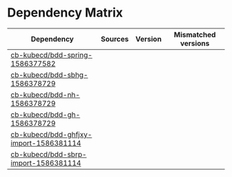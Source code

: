 # Dependency Matrix

Dependency | Sources | Version | Mismatched versions
---------- | ------- | ------- | -------------------
[cb-kubecd/bdd-spring-1586377582](https://github.com/cb-kubecd/bdd-spring-1586377582.git) |  | []() | 
[cb-kubecd/bdd-sbhg-1586378729](https://github.com/cb-kubecd/bdd-sbhg-1586378729.git) |  | []() | 
[cb-kubecd/bdd-nh-1586378729](https://github.com/cb-kubecd/bdd-nh-1586378729.git) |  | []() | 
[cb-kubecd/bdd-gh-1586378729](https://github.com/cb-kubecd/bdd-gh-1586378729.git) |  | []() | 
[cb-kubecd/bdd-ghfjxy-import-1586381114](https://github.com/cb-kubecd/bdd-ghfjxy-import-1586381114.git) |  | []() | 
[cb-kubecd/bdd-sbrp-import-1586381114](https://github.com/cb-kubecd/bdd-sbrp-import-1586381114.git) |  | []() | 
